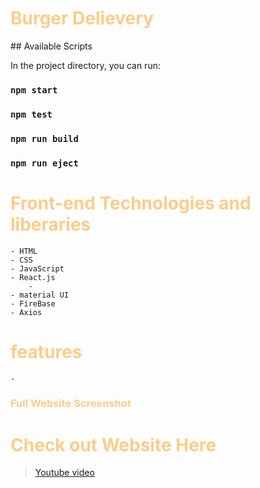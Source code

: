 <h1 style="color:#facd8a ">Burger Delievery </h1>
## Available Scripts

In the project directory, you can run:

### `npm start`

### `npm test`

### `npm run build`

### `npm run eject`


<h1 style="color:#facd8a "> Front-end Technologies and liberaries </h1>

    - HTML
    - CSS
    - JavaScript
    - React.js
        - 
    - material UI
    - FireBase
    - Axios


  <h1 style="color:#facd8a "> features</h1>
  
    - 


<div style="display:block; ">
  <h3 style="color:#facd8a ">Full Website Screenshot</h3>
    <!-- <img src='Screenshot/1.png' width="80%" style="border-radius: 30px; margin: 20px;" > -->
    
</div>

</div>



<h1 style="color:#facd8a "> Check out Website Here </h1>

> [Youtube video]()
